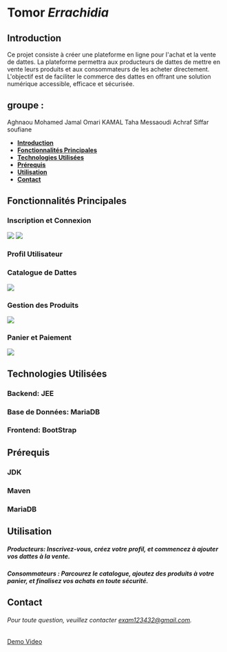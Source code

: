 # Tomor _Errachidia_
## Introduction
Ce projet consiste à créer une plateforme en ligne pour l'achat et la vente de dattes. La plateforme permettra aux producteurs de dattes de mettre en vente leurs produits et aux consommateurs de les acheter directement. L'objectif est de faciliter le commerce des dattes en offrant une solution numérique accessible, efficace et sécurisée.
## groupe : 
Aghnaou Mohamed
Jamal Omari
KAMAL Taha
Messaoudi Achraf
Siffar soufiane



- [**Introduction**](#Introduction)
- [**Fonctionnalités Principales**](#Fonctionnalités-Principales)
- [**Technologies Utilisées**](#Technologies-Utilisées)
- [**Prérequis**](#Prérequis)
- [**Utilisation**](#Utilisation)
- [**Contact**](#Contact)

## Fonctionnalités Principales
### Inscription et Connexion
![](https://gcdnb.pbrd.co/images/K7TA96ZQJv3A.jpg?o=1)
![](https://gcdnb.pbrd.co/images/K4mmG4ncIfvp.jpg?o=1)




### Profil Utilisateur
### Catalogue de Dattes
![](https://gcdnb.pbrd.co/images/yPc9IDeDUw4P.jpg?o=1)
### Gestion des Produits
![](https://gcdnb.pbrd.co/images/oGDxZnYPaJR9.jpg?o=1)
### Panier et Paiement
![](https://gcdnb.pbrd.co/images/UoivyOeYucYK.jpg?o=1)
## Technologies Utilisées
### Backend: JEE
### Base de Données: MariaDB
### Frontend: BootStrap

## Prérequis
### JDK
### Maven
### MariaDB

## Utilisation
##### Producteurs: Inscrivez-vous, créez votre profil, et commencez à ajouter vos dattes à la vente.
##### Consommateurs : Parcourez le catalogue, ajoutez des produits à votre panier, et finalisez vos achats en toute sécurité.

## Contact
###### Pour toute question, veuillez contacter exam123432@gmail.com.

[Demo Video](https://drive.google.com/file/d/1_c-o6derXarVivtdu0UJuzGYmxpMnFXx/view?usp=drive_link)

